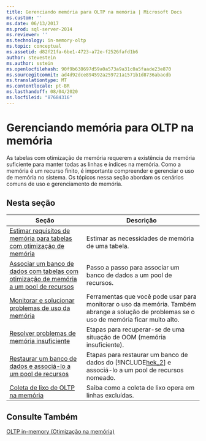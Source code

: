 ```yaml
---
title: Gerenciando memória para OLTP na memória | Microsoft Docs
ms.custom: ''
ms.date: 06/13/2017
ms.prod: sql-server-2014
ms.reviewer: ''
ms.technology: in-memory-oltp
ms.topic: conceptual
ms.assetid: d82f21fa-6be1-4723-a72e-f2526fafd1b6
author: stevestein
ms.author: sstein
ms.openlocfilehash: 90f9b638697d59a0a573a9a31c0a5faade23e870
ms.sourcegitcommit: ad4d92dce894592a259721a1571b1d8736abacdb
ms.translationtype: MT
ms.contentlocale: pt-BR
ms.lasthandoff: 08/04/2020
ms.locfileid: "87684316"
---
```

# <a name="managing-memory-for-in-memory-oltp"></a>Gerenciando memória para OLTP na memória
  As tabelas com otimização de memória requerem a existência de memória suficiente para manter todas as linhas e índices na memória. Como a memória é um recurso finito, é importante compreender e gerenciar o uso de memória no sistema. Os tópicos nessa seção abordam os cenários comuns de uso e gerenciamento de memória.  
  
## <a name="in-this-section"></a>Nesta seção  
  
|Seção|Descrição|  
|-------------|-----------------|  
|[Estimar requisitos de memória para tabelas com otimização de memória](../relational-databases/in-memory-oltp/memory-optimized-tables.md)|Estimar as necessidades de memória de uma tabela.|  
|[Associar um banco de dados com tabelas com otimização de memória a um pool de recursos](../relational-databases/in-memory-oltp/bind-a-database-with-memory-optimized-tables-to-a-resource-pool.md)|Passo a passo para associar um banco de dados a um pool de recursos.|  
|[Monitorar e solucionar problemas de uso da memória](../relational-databases/in-memory-oltp/monitor-and-troubleshoot-memory-usage.md)|Ferramentas que você pode usar para monitorar o uso da memória. Também abrange a solução de problemas se o uso de memória ficar muito alto.|  
|[Resolver problemas de memória insuficiente](../relational-databases/in-memory-oltp/resolve-out-of-memory-issues.md)|Etapas para recuperar-se de uma situação de OOM (memória insuficiente).|  
|[Restaurar um banco de dados e associá-lo a um pool de recursos](../relational-databases/in-memory-oltp/restore-a-database-and-bind-it-to-a-resource-pool.md)|Etapas para restaurar um banco de dados do [!INCLUDE[hek_2](../includes/hek-2-md.md)] e associá-lo a um pool de recursos nomeado.|  
|[Coleta de lixo de OLTP na memória](../relational-databases/in-memory-oltp/in-memory-oltp-garbage-collection.md)|Saiba como a coleta de lixo opera em linhas excluídas.|  
  
## <a name="see-also"></a>Consulte Também  
 [OLTP in-memory &#40;Otimização na memória&#41;](../relational-databases/in-memory-oltp/in-memory-oltp-in-memory-optimization.md)  
  
  
